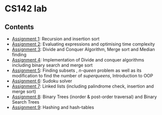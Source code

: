 # CS142 lab

## Contents

- [Assignment 1](assignments/assignment_1.ipynb): Recursion and insertion sort
- [Assignment 2](assignments/assignment_2.ipynb): Evaluating expressions and optimising time complexity
- [Assignment 3](assignments/assignment_3.ipynb): Divide and Conquer Algorithm, Merge sort and Median finding
- [Assignment 4](assignments/assignment_4%20(quiz_1).ipynb): Implementation of Divide and conquer algorithms including binary search and merge sort
- [Assignment 5](assignments/assignment_5.ipynb): Finding subsets , *n-queen* problem as well as its modification to find the number of *superqueens*, Introduction to OOP
- [Assignment 6](assignments/assignment_6.ipynb): Sudoku solver
- [Assignment 7](assignments/assignment_7.ipynb): Linked lists (including palindrome check, insertion and merge sort)
- [Assignment 8](assignments/assignment_8.ipynb): Binary Trees (inorder & post-order traversal) and Binary Search Trees
- [Assignment 9](assignments/assignment_9.ipynb): Hashing and hash-tables
